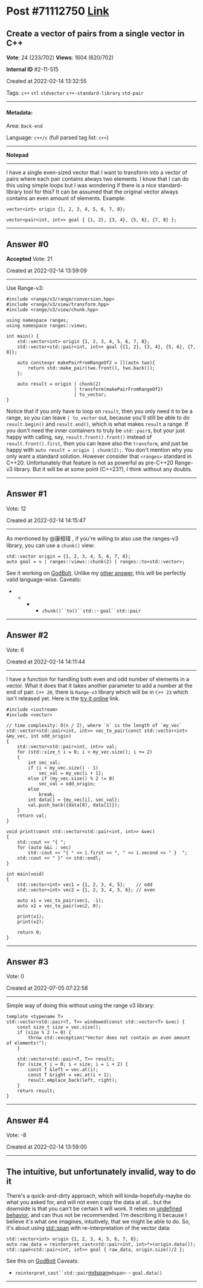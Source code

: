 
# Post \#71112750 [Link](https://stackoverflow.com/questions/71112750/)

## Create a vector of pairs from a single vector in C++

**Vote**: 24 (233/702) **Views**: 1604 (620/702) 

**Internal ID** \#2-11-515

Created at 2022-02-14 13:32:55

Tags: `c++` `stl` `stdvector` `c++-standard-library` `std-pair`

----------

#### Metadata:

Area: `Back-end`

Language: `c++/c` (full parsed tag list: `c++`)

----------

**Notepad**


----------

I have a single even-sized vector that I want to transform into a vector of pairs where each pair contains always two elements. I know that I can do this using simple loops but I was wondering if there is a nice standard-library tool for this? It can be assumed that the original vector always contains an even amount of elements.
Example:
```
vector<int> origin {1, 2, 3, 4, 5, 6, 7, 8};

vector<pair<int, int>> goal { {1, 2}, {3, 4}, {5, 6}, {7, 8} };
```



----------
        
## Answer \#0

**Accepted** Vote: 21

Created at 2022-02-14 13:59:09

------------

Use Range-v3:
```
#include <range/v3/range/conversion.hpp>
#include <range/v3/view/transform.hpp>
#include <range/v3/view/chunk.hpp>

using namespace ranges;
using namespace ranges::views;

int main() {
    std::vector<int> origin {1, 2, 3, 4, 5, 6, 7, 8};
    std::vector<std::pair<int, int>> goal {{1, 2}, {3, 4}, {5, 6}, {7, 8}};

    auto constexpr makePairFromRangeOf2 = [](auto two){
        return std::make_pair(two.front(), two.back());
    };

    auto result = origin | chunk(2)
                         | transform(makePairFromRangeOf2)
                         | to_vector;
}
```

Notice that if you only have to loop on `result`, then you only need it to be a range, so you can leave `| to_vector` out, because you'll still be able to do `result.begin()` and `result.end()`, which is what makes `result` a range.
If you don't need the inner containers to truly be `std::pair`s, but your just happy with calling, say, `result.front().front()` instead of `result.front().first`, then you can leave also the `transform`, and just be happy with `auto result = origin | chunk(2);`.
You don't mention why you only want a standard solution. However consider that `<ranges>`  standard in C++20. Unfortunately that feature is not as powerful as pre-C++20 Range-v3 library. But it will be at some point (C++23?), I think without any doubts.


------------
    
    
## Answer \#1

 Vote: 12

Created at 2022-02-14 14:15:47

------------

As mentioned by @康桓瑋 , if you're willing to also use the ranges-v3 library, you can use a `chunk()` view:
```
std::vector origin = {1, 2, 3, 4, 5, 6, 7, 8};
auto goal = v | ranges::views::chunk(2) | ranges::to<std::vector>;
```

See it working on [GodBolt](https://godbolt.org/z/PfqWMe6q7).
Unlike my [other answer](https://stackoverflow.com/a/71113083/1593077), this will be perfectly valid language-wise.
Caveats:
- - - - `chunk()``to()``std::`- `goal``std::pair`


------------
    
    
## Answer \#2

 Vote: 6

Created at 2022-02-14 14:11:44

------------

I have a function for handling both even and odd number of elements in a vector. What it does that it takes another parameter to add a number at the end of pair. `C++ 20`, there is `Range-v3` library which will be in `C++ 23` which isn't released yet.
Here is the [try it online](https://godbolt.org/z/az8z8564P) link.
```
#include <iostream>
#include <vector>

// time complexity: O(n / 2), where `n` is the length of `my_vec`
std::vector<std::pair<int, int>> vec_to_pair(const std::vector<int> &my_vec, int odd_origin)
{
    std::vector<std::pair<int, int>> val;
    for (std::size_t i = 0; i < my_vec.size(); i += 2)
    {
        int sec_val;
        if (i < my_vec.size() - 1)
            sec_val = my_vec[i + 1];
        else if (my_vec.size() % 2 != 0)
            sec_val = odd_origin;
        else 
            break;
        int data[] = {my_vec[i], sec_val};
        val.push_back({data[0], data[1]});
    }
    return val;
}

void print(const std::vector<std::pair<int, int>> &vec)
{
    std::cout << "{ ";
    for (auto &&i : vec)
        std::cout << "{ " << i.first << ", " << i.second << " }  ";
    std::cout << " }" << std::endl;
}

int main(void)
{
    std::vector<int> vec1 = {1, 2, 3, 4, 5};    // odd
    std::vector<int> vec2 = {1, 2, 3, 4, 5, 6}; // even

    auto x1 = vec_to_pair(vec1, -1);
    auto x2 = vec_to_pair(vec2, 0);

    print(x1);
    print(x2);

    return 0;
}
```



------------
    
    
## Answer \#3

 Vote: 0

Created at 2022-07-05 07:22:58

------------

Simple way of doing this without using the range v3 library:
```
template <typename T>
std::vector<std::pair<T, T>> windowed(const std::vector<T> &vec) {
    const size_t size = vec.size();
    if (size % 2 != 0) {
        throw std::exception("Vector does not contain an even amount of elements!");
    }
    
    std::vector<std::pair<T, T>> result;
    for (size_t i = 0; i < size; i = i + 2) {
        const T &left = vec.at(i);
        const T &right = vec.at(i + 1);
        result.emplace_back(left, right);
    }
    return result;
}
```



------------
    
    
## Answer \#4

 Vote: -8

Created at 2022-02-14 13:59:00

------------


## The intuitive, but unfortunately invalid, way to do it


There's a quick-and-dirty approach, which will kinda-hopefully-maybe do what you asked for, and will not even copy the data at all... but the downside is that you can't be certain it will work. It relies on [undefined behavior](https://stackoverflow.com/q/4105120/1593077), and can thus not be recommended. I'm describing it because I believe it's what one imagines, intuitively, that we might be able to do.
So, it's about using [std::span](https://stackoverflow.com/q/45723819/1593077) with re-interpretation of the vector data:
```
std::vector<int> origin {1, 2, 3, 4, 5, 6, 7, 8};
auto raw_data = reinterpret_cast<std::pair<int, int>*>(origin.data());
std::span<std::pair<int, int>> goal { raw_data, origin.size()/2 };
```

See this on [GodBolt](https://godbolt.org/z/31Wzhfn4s)
Caveats:
- `reinterpret_cast``std::pair`[mdspan](https://github.com/kokkos/mdspan)`mdspan`- - `goal.data()`


------------
    
    